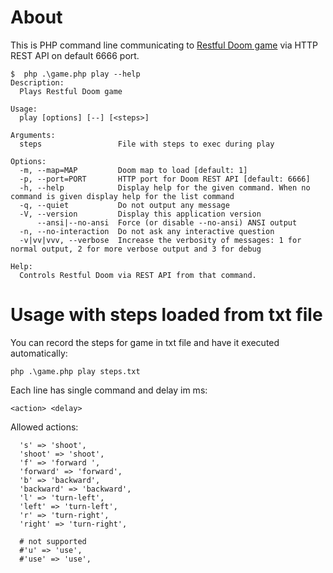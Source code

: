 # About

This is PHP command line communicating to [Restful Doom game]() via HTTP REST API on default 6666 port.

```shell
$  php .\game.php play --help 
Description:
  Plays Restful Doom game

Usage:
  play [options] [--] [<steps>]

Arguments:
  steps                 File with steps to exec during play

Options:
  -m, --map=MAP         Doom map to load [default: 1]
  -p, --port=PORT       HTTP port for Doom REST API [default: 6666]
  -h, --help            Display help for the given command. When no command is given display help for the list command
  -q, --quiet           Do not output any message
  -V, --version         Display this application version
      --ansi|--no-ansi  Force (or disable --no-ansi) ANSI output
  -n, --no-interaction  Do not ask any interactive question
  -v|vv|vvv, --verbose  Increase the verbosity of messages: 1 for normal output, 2 for more verbose output and 3 for debug      

Help:
  Controls Restful Doom via REST API from that command.
  ```

  # Usage with steps loaded from txt file

  You can record the steps for game in txt file and have it executed automatically:

  ```shell
  php .\game.php play steps.txt
  ```

  Each line has single command and delay im ms:

  ```
  <action> <delay>
  ```

  Allowed actions:

  ```
    's' => 'shoot', 
    'shoot' => 'shoot', 
    'f' => 'forward ',
    'forward' => 'forward',
    'b' => 'backward',
    'backward' => 'backward',
    'l' => 'turn-left',
    'left' => 'turn-left',
    'r' => 'turn-right',
    'right' => 'turn-right',

    # not supported
    #'u' => 'use',
    #'use' => 'use',
```